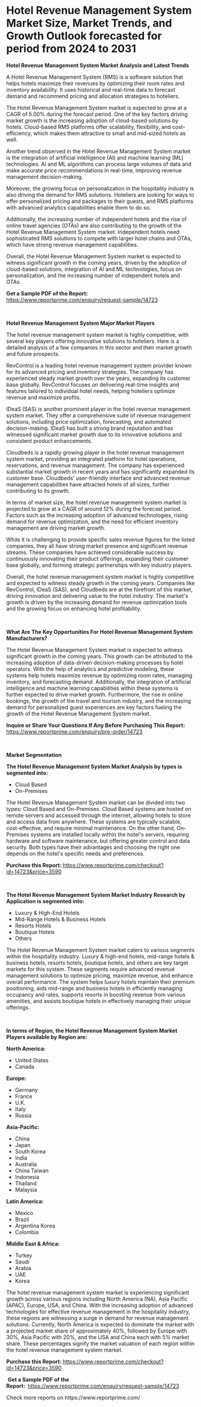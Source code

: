 <p><h1>Hotel Revenue Management System Market Size, Market Trends, and Growth Outlook forecasted for period from 2024 to 2031</h1></p><p><strong>Hotel Revenue Management System Market Analysis and Latest Trends</strong></p>
<p><p>A Hotel Revenue Management System (RMS) is a software solution that helps hotels maximize their revenues by optimizing their room rates and inventory availability. It uses historical and real-time data to forecast demand and recommend pricing and allocation strategies to hoteliers.</p><p>The Hotel Revenue Management System market is expected to grow at a CAGR of 5.00% during the forecast period. One of the key factors driving market growth is the increasing adoption of cloud-based solutions by hotels. Cloud-based RMS platforms offer scalability, flexibility, and cost-efficiency, which makes them attractive to small and mid-sized hotels as well.</p><p>Another trend observed in the Hotel Revenue Management System market is the integration of artificial intelligence (AI) and machine learning (ML) technologies. AI and ML algorithms can process large volumes of data and make accurate price recommendations in real-time, improving revenue management decision-making.</p><p>Moreover, the growing focus on personalization in the hospitality industry is also driving the demand for RMS solutions. Hoteliers are looking for ways to offer personalized pricing and packages to their guests, and RMS platforms with advanced analytics capabilities enable them to do so.</p><p>Additionally, the increasing number of independent hotels and the rise of online travel agencies (OTAs) are also contributing to the growth of the Hotel Revenue Management System market. Independent hotels need sophisticated RMS solutions to compete with larger hotel chains and OTAs, which have strong revenue management capabilities.</p><p>Overall, the Hotel Revenue Management System market is expected to witness significant growth in the coming years, driven by the adoption of cloud-based solutions, integration of AI and ML technologies, focus on personalization, and the increasing number of independent hotels and OTAs.</p></p>
<p><strong>Get a Sample PDF of the Report:&nbsp;</strong> <a href="https://www.reportprime.com/enquiry/request-sample/14723">https://www.reportprime.com/enquiry/request-sample/14723</a></p>
<p>&nbsp;</p>
<p><strong>Hotel Revenue Management System Major Market Players</strong></p>
<p><p>The hotel revenue management system market is highly competitive, with several key players offering innovative solutions to hoteliers. Here is a detailed analysis of a few companies in this sector and their market growth and future prospects.</p><p>RevControl is a leading hotel revenue management system provider known for its advanced pricing and inventory strategies. The company has experienced steady market growth over the years, expanding its customer base globally. RevControl focuses on delivering real-time insights and features tailored to individual hotel needs, helping hoteliers optimize revenue and maximize profits.</p><p>IDeaS (SAS) is another prominent player in the hotel revenue management system market. They offer a comprehensive suite of revenue management solutions, including price optimization, forecasting, and automated decision-making. IDeaS has built a strong brand reputation and has witnessed significant market growth due to its innovative solutions and consistent product enhancements.</p><p>Cloudbeds is a rapidly growing player in the hotel revenue management system market, providing an integrated platform for hotel operations, reservations, and revenue management. The company has experienced substantial market growth in recent years and has significantly expanded its customer base. Cloudbeds' user-friendly interface and advanced revenue management capabilities have attracted hotels of all sizes, further contributing to its growth.</p><p>In terms of market size, the hotel revenue management system market is projected to grow at a CAGR of around 12% during the forecast period. Factors such as the increasing adoption of advanced technologies, rising demand for revenue optimization, and the need for efficient inventory management are driving market growth.</p><p>While it is challenging to provide specific sales revenue figures for the listed companies, they all have strong market presence and significant revenue streams. These companies have achieved considerable success by continuously innovating their product offerings, expanding their customer base globally, and forming strategic partnerships with key industry players.</p><p>Overall, the hotel revenue management system market is highly competitive and expected to witness steady growth in the coming years. Companies like RevControl, IDeaS (SAS), and Cloudbeds are at the forefront of this market, driving innovation and delivering value to the hotel industry. The market's growth is driven by the increasing demand for revenue optimization tools and the growing focus on enhancing hotel profitability.</p></p>
<p>&nbsp;</p>
<p><strong>What Are The Key Opportunities For Hotel Revenue Management System Manufacturers?</strong></p>
<p><p>The Hotel Revenue Management System market is expected to witness significant growth in the coming years. This growth can be attributed to the increasing adoption of data-driven decision-making processes by hotel operators. With the help of analytics and predictive modeling, these systems help hotels maximize revenue by optimizing room rates, managing inventory, and forecasting demand. Additionally, the integration of artificial intelligence and machine learning capabilities within these systems is further expected to drive market growth. Furthermore, the rise in online bookings, the growth of the travel and tourism industry, and the increasing demand for personalized guest experiences are key factors fueling the growth of the Hotel Revenue Management System market.</p></p>
<p><strong>Inquire or Share Your Questions If Any Before Purchasing This Report:</strong> <a href="https://www.reportprime.com/enquiry/pre-order/14723">https://www.reportprime.com/enquiry/pre-order/14723</a></p>
<p>&nbsp;</p>
<p><strong>Market Segmentation</strong></p>
<p><strong>The Hotel Revenue Management System Market Analysis by types is segmented into:</strong></p>
<p><ul><li>Cloud Based</li><li>On-Premises</li></ul></p>
<p><p>The Hotel Revenue Management System market can be divided into two types: Cloud Based and On-Premises. Cloud Based systems are hosted on remote servers and accessed through the internet, allowing hotels to store and access data from anywhere. These systems are typically scalable, cost-effective, and require minimal maintenance. On the other hand, On-Premises systems are installed locally within the hotel's servers, requiring hardware and software maintenance, but offering greater control and data security. Both types have their advantages and choosing the right one depends on the hotel's specific needs and preferences.</p></p>
<p><strong>Purchase this Report:&nbsp;</strong><a href="https://www.reportprime.com/checkout?id=14723&price=3590">https://www.reportprime.com/checkout?id=14723&price=3590</a></p>
<p>&nbsp;</p>
<p><strong>The Hotel Revenue Management System Market Industry Research by Application is segmented into:</strong></p>
<p><ul><li>Luxury & High-End Hotels</li><li>Mid-Range Hotels & Business Hotels</li><li>Resorts Hotels</li><li>Boutique Hotels</li><li>Others</li></ul></p>
<p><p>The Hotel Revenue Management System market caters to various segments within the hospitality industry. Luxury & high-end hotels, mid-range hotels & business hotels, resorts hotels, boutique hotels, and others are key target markets for this system. These segments require advanced revenue management solutions to optimize pricing, maximize revenue, and enhance overall performance. The system helps luxury hotels maintain their premium positioning, aids mid-range and business hotels in efficiently managing occupancy and rates, supports resorts in boosting revenue from various amenities, and assists boutique hotels in effectively managing their unique offerings.</p></p>
<p>&nbsp;</p>
<p><strong>In terms of Region, the Hotel Revenue Management System Market Players available by Region are:</strong></p>
<p>
    <p> <strong> North America: </strong>
        <ul>
            <li>United States</li>
            <li>Canada</li>
        </ul>
        </p> 
    <p> <strong> Europe: </strong>
        <ul>
            <li>Germany</li>
            <li>France</li>
            <li>U.K.</li>
            <li>Italy</li>
            <li>Russia</li>
        </ul>
        </p> 
    <p> <strong> Asia-Pacific: </strong>
        <ul>
            <li>China</li>
            <li>Japan</li>
            <li>South Korea</li>
            <li>India</li>
            <li>Australia</li>
            <li>China Taiwan</li>
            <li>Indonesia</li>
            <li>Thailand</li>
            <li>Malaysia</li>
        </ul>
        </p> 
    <p> <strong> Latin America: </strong>
        <ul>
            <li>Mexico</li>
            <li>Brazil</li>
            <li>Argentina Korea</li>
            <li>Colombia</li>
        </ul>
        </p> 
    <p> <strong> Middle East & Africa: </strong>
        <ul>
            <li>Turkey</li>
            <li>Saudi</li>
            <li>Arabia</li>
            <li>UAE</li>
            <li>Korea</li>
        </ul>
    </p>
    </p>
<p><p>The hotel revenue management system market is experiencing significant growth across various regions including North America (NA), Asia Pacific (APAC), Europe, USA, and China. With the increasing adoption of advanced technologies for effective revenue management in the hospitality industry, these regions are witnessing a surge in demand for revenue management solutions. Currently, North America is expected to dominate the market with a projected market share of approximately 40%, followed by Europe with 30%, Asia Pacific with 20%, and the USA and China each with 5% market share. These percentages signify the market valuation of each region within the hotel revenue management system market.</p></p>
<p><strong>Purchase this Report: </strong><a href="https://www.reportprime.com/checkout?id=14723&price=3590">https://www.reportprime.com/checkout?id=14723&price=3590</a></p>
<p>&nbsp;<strong>Get a Sample PDF of the Report:&nbsp;&nbsp;</strong><a href="https://www.reportprime.com/enquiry/request-sample/14723">https://www.reportprime.com/enquiry/request-sample/14723</a></p>
<p><strong></strong></p>
<p>Check more reports on https://www.reportprime.com/</p>